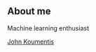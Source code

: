 ## About me

Machine learning enthusiast

<div class="badge-base LI-profile-badge" data-locale="en_US" data-size="medium" data-theme="dark" data-type="VERTICAL" data-vanity="ioannis-koumentis" data-version="v1"><a class="badge-base__link LI-simple-link" href="https://gr.linkedin.com/in/ioannis-koumentis?trk=profile-badge">John Koumentis</a></div>
              
